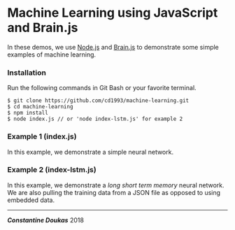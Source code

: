 # Machine Learning using JavaScript and Brain.js
In these demos, we use [Node.js](https://nodejs.org/) and [Brain.js](https://github.com/BrainJS) to demonstrate some simple examples of machine learning.  
### Installation

Run the following commands in Git Bash or your favorite terminal.
```
$ git clone https://github.com/cd1993/machine-learning.git
$ cd machine-learning
$ npm install
$ node index.js // or 'node index-lstm.js' for example 2
```
### Example 1 (index.js)
In this example, we demonstrate a simple neural network. 


### Example 2 (index-lstm.js)
In this example, we demonstrate a *long short term memory* neural network. We are also pulling the training data from a JSON file as opposed to using embedded data. 

___

**_Constantine Doukas_** 
2018

